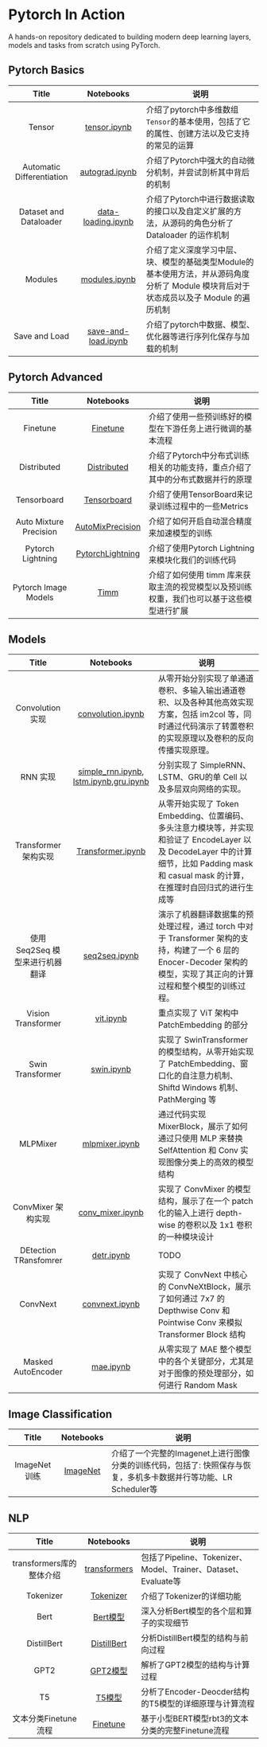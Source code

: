 # Pytorch In Action

A hands-on repository dedicated to building modern deep learning layers, models and tasks from scratch using PyTorch.


## Pytorch Basics

| Title | Notebooks | 说明 |
|:---:|:---:|---|
| Tensor | [tensor.ipynb](./pytorch-basics/tensor.ipynb) | 介绍了pytorch中多维数组`Tensor`的基本使用，包括了它的属性、创建方法以及它支持的常见的运算 |
| Automatic Differentiation | [autograd.ipynb](./pytorch-basics/autograd.ipynb)     | 介绍了Pytorch中强大的自动微分机制，并尝试剖析其中背后的机制 |
| Dataset and Dataloader | [data-loading.ipynb](./pytorch-basics/data-loading.ipynb)| 介绍了Pytorch中进行数据读取的接口以及自定义扩展的方法，从源码的角色分析了 Dataloader 的运作机制 |
| Modules | [modules.ipynb](./pytorch-basics/modules.ipynb) | 介绍了定义深度学习中层、块、模型的基础类型Module的基本使用方法，并从源码角度分析了 Module 模块背后对于状态成员以及子 Module 的遍历机制 |
| Save and Load | [save-and-load.ipynb](./pytorch-basics/save-and-load.ipynb)| 介绍了pytorch中数据、模型、优化器等进行序列化保存与加载的机制  |


## Pytorch Advanced

| Title | Notebooks | 说明 |
|:---:|:---:|---|
| Finetune | [Finetune](./pytorch-advanced/06_Finetune.ipynb) | 介绍了使用一些预训练好的模型在下游任务上进行微调的基本流程 |
| Distributed | [Distributed](./pytorch-advanced/07_Distributed.ipynb)| 介绍了Pytorch中分布式训练相关的功能支持，重点介绍了其中的分布式数据并行的原理 |
| Tensorboard | [Tensorboard](./pytorch-advanced/08_Tensorboard.ipynb)| 介绍了使用TensorBoard来记录训练过程中的一些Metrics |
| Auto Mixture Precision | [AutoMixPrecision](./pytorch-advanced/09_AutoMixPrecision.ipynb)| 介绍了如何开启自动混合精度来加速模型的训练 |
| Pytorch Lightning | [PytorchLightning](./pytorch-advanced/10_PytorchLightning.ipynb)| 介绍了使用Pytorch Lightning来模块化我们的训练代码 |
| Pytorch Image Models | [Timm](./timm/tutuorials.ipynb)| 介绍了如何使用 timm 库来获取主流的视觉模型以及预训练权重，我们也可以基于这些模型进行扩展 |

## Models

| Title | Notebooks | 说明 |
| :---: | :---: | --- |
| Convolution实现 | [convolution.ipynb](./models/convolution.ipynb) | 从零开始分别实现了单通道卷积、多输入输出通道卷积、以及各种其他高效实现方案，包括 im2col 等，同时通过代码演示了转置卷积的实现原理以及卷积的反向传播实现原理。 |
| RNN 实现 | [simple_rnn.ipynb](./models/simple_rnn.ipynb), [lstm.ipynb](./models/lstm.ipynb),[gru.ipynb](./models/gru.ipynb) | 分别实现了 SimpleRNN、LSTM、GRU的单 Cell 以及多层双向网络的实现。 |
| Transformer 架构实现 | [Transformer.ipynb](./models/transformer.ipynb)| 从零开始实现了 Token Embedding、位置编码、多头注意力模块等，并实现和验证了 EncodeLayer 以及 DecodeLayer 中的计算细节，比如 Padding mask 和 casual mask 的计算，在推理时自回归式的进行生成等 |
| 使用 Seq2Seq 模型来进行机器翻译 | [seq2seq.ipynb](./models/seq2seq.ipynb) | 演示了机器翻译数据集的预处理过程，通过 torch 中对于 Transformer 架构的支持，构建了一个 6 层的 Enocer-Decoder 架构的模型，实现了其正向的计算过程和整个模型的训练过程。|
| Vision Transformer| [vit.ipynb](./models/vit.ipynb) | 重点实现了 ViT 架构中 PatchEmbedding 的部分 |
| Swin Transformer| [swin.ipynb](./models/swin.ipynb) | 实现了 SwinTransformer 的模型结构，从零开始实现了 PatchEmbedding、窗口化的自注意力机制、Shiftd Windows 机制、PathMerging 等 |
| MLPMixer | [mlpmixer.ipynb](./models/mlpmixer.ipynb)| 通过代码实现 MixerBlock，展示了如何通过只使用 MLP 来替换 SelfAttention 和 Conv 实现图像分类上的高效的模型结构 |
| ConvMixer 架构实现| [conv_mixer.ipynb](./models/conv_mixer.ipynb) | 实现了 ConvMixer 的模型结构，展示了在一个 patch 化的输入上进行 depth-wise 的卷积以及 1x1 卷积的一种模块设计 |
| DEtection TRansfomrer | [detr.ipynb](./models/detr.ipynb) | TODO |
| ConvNext| [convnext.ipynb](./models/convnext.ipynb) | 实现了 ConvNext 中核心的 ConvNeXtBlock，展示了如何通过 7x7 的 Depthwise Conv 和 Pointwise Conv 来模拟 Transformer Block 结构 |
| Masked AutoEncoder| [mae.ipynb](./models/mae.ipynb) | 从零实现了 MAE 整个模型中的各个关键部分，尤其是对于图像的预处理部分，如何进行 Random Mask |


## Image Classification

| Title | Notebooks | 说明 |
|:---:|:---:|---|
| ImageNet 训练 | [ImageNet](./imagenet/README.md) | 介绍了一个完整的Imagenet上进行图像分类的训练代码，包括了: 快照保存与恢复，多机多卡数据并行等功能、LR Scheduler等 |

## NLP

| Title | Notebooks | 说明 |
|:---:|:---:|---|
| transformers库的整体介绍 | [transformers](./transformers/tutorials.ipynb) | 包括了Pipeline、Tokenizer、Model、Trainer、Dataset、Evaluate等 |
| Tokenizer  | [Tokenizer](./transformers/tokenizer.ipynb)    | 介绍了Tokenizer的详细功能 |
| Bert | [Bert模型](./transformers/bert_model.ipynb)   | 深入分析Bert模型的各个层和算子的实现细节 |
| DistillBert | [DistillBert](./transformers/distilbert_cls.ipynb)| 分析DistillBert模型的结构与前向过程 |
| GPT2 | [GPT2模型](./transformers/gpt2_model.ipynb)    | 解析了GPT2模型的结构与计算过程 |
| T5  | [T5模型](./transformers/t5_model.ipynb)       | 分析了Encoder-Deocder结构的T5模型的详细原理与计算流程 |
| 文本分类Finetune流程 | [Finetune](./transformers/text_cls_finetune.ipynb)| 基于小型BERT模型rbt3的文本分类的完整Finetune流程 |

